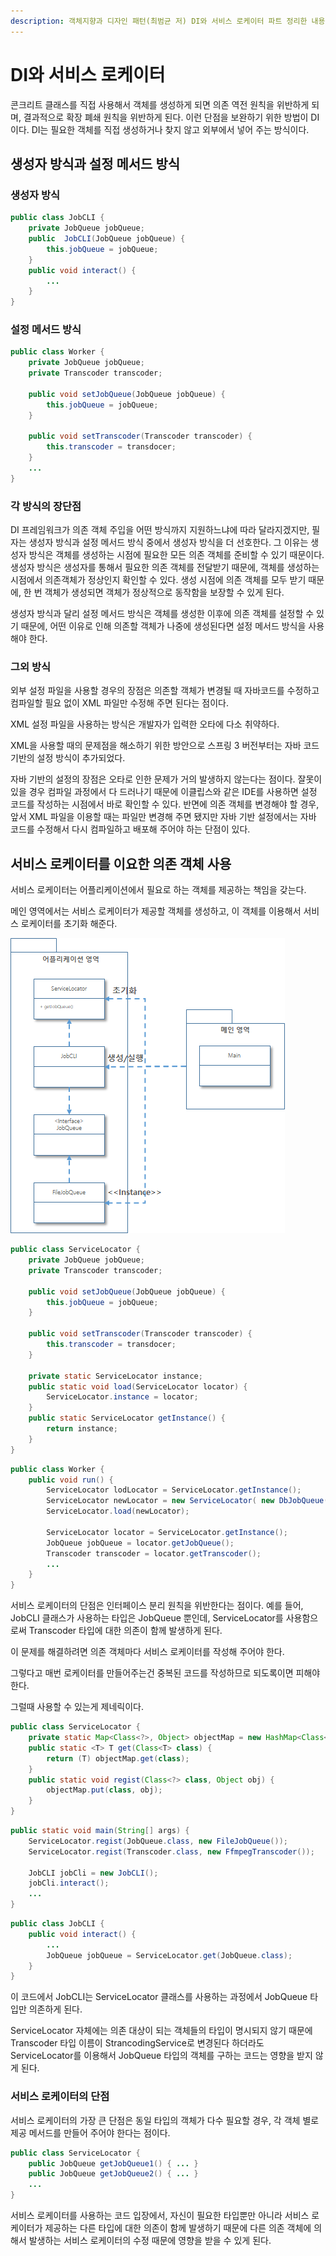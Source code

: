 ```yaml
---
description: 객체지향과 디자인 패턴(최범균 저) DI와 서비스 로케이터 파트 정리한 내용입니다.
---
```


# DI와 서비스 로케이터

콘크리트 클래스를 직접 사용해서 객체를 생성하게 되면 의존 역전 원칙을 위반하게 되며, 결과적으로 확장 폐쇄 원칙을 위반하게 된다. 이런 단점을 보완하기 위한 방법이 DI이다. DI는 필요한 객체를 직접 생성하거나 찾지 않고 외부에서 넣어 주는 방식이다.

## 생성자 방식과 설정 메서드 방식

### 생성자 방식

```java
public class JobCLI {
	private JobQueue jobQueue;
	public  JobCLI(JobQueue jobQueue) {
		this.jobQueue = jobQueue;
	}
	public void interact() {
		...
	}
}
```

### 설정 메서드 방식

```java
public class Worker {
	private JobQueue jobQueue;
	private Transcoder transcoder;

	public void setJobQueue(JobQueue jobQueue) {
		this.jobQueue = jobQueue;
	}

	public void setTranscoder(Transcoder transcoder) { 
		this.transcoder = transdocer;
	}
	...
}
```

### 각 방식의 장단점

DI 프레임워크가 의존 객체 주입을 어떤 방식까지 지원하느냐에 따라 달라지겠지만, 필자는 생성자 방식과 설정 메서드 방식 중에서 생성자 방식을 더 선호한다. 그 이유는 생성자 방식은 객체를 생성하는 시점에 필요한 모든 의존 객체를 준비할 수 있기 때문이다. 생성자 방식은 생성자를 통해서 필요한 의존 객체를 전달받기 때문에, 객체를 생성하는 시점에서 의존객체가 정상인지 확인할 수 있다. 생성 시점에 의존 객체를 모두 받기 때문에, 한 번 객체가 생성되면 객체가 정상적으로 동작함을 보장할 수 있게 된다.

생성자 방식과 달리 설정 메서드 방식은 객체를 생성한 이후에 의존 객체를 설정할 수 있기 때문에, 어떤 이유로 인해 의존할 객체가 나중에 생성된다면 설정 메서드 방식을 사용해야 한다.

### 그외 방식

외부 설정 파일을 사용할 경우의 장점은 의존할 객체가 변경될 때 자바코드를 수정하고 컴파일할 필요 없이 XML 파일만 수정해 주면 된다는 점이다.

XML 설정 파일을 사용하는 방식은 개발자가 입력한 오타에 다소 취약하다.

XML을 사용할 때의 문제점을 해소하기 위한 방안으로 스프링 3 버전부터는 자바 코드 기반의 설정 방식이 추가되었다.

자바 기반의 설정의 장점은 오타로 인한 문제가 거의 발생하지 않는다는 점이다. 잘못이 있을 경우 컴파일 과정에서 다 드러나기 때문에 이클립스와 같은 IDE를 사용하면 설정 코드를 작성하는 시점에서 바로 확인할 수 있다. 반면에 의존 객체를 변경해야 할 경우, 앞서 XML 파일을 이용할 때는 파일만 변경해 주면 됐지만 자바 기반 설정에서는 자바 코드를 수정해서 다시 컴파일하고 배포해 주어야 하는 단점이 있다.

## 서비스 로케이터를 이요한 의존 객체 사용

서비스 로케이터는 어플리케이션에서 필요로 하는 객체를 제공하는 책임을 갖는다.

메인 영역에서는 서비스 로케이터가 제공할 객체를 생성하고, 이 객체를 이용해서 서비스 로케이터를 초기화 해준다.

![](<../../.gitbook/assets/image (91).png>)

```java
public class ServiceLocator {
	private JobQueue jobQueue;
	private Transcoder transcoder;

	public void setJobQueue(JobQueue jobQueue) {
		this.jobQueue = jobQueue;
	}

	public void setTranscoder(Transcoder transcoder) { 
		this.transcoder = transdocer;
	}
	
	private static ServiceLocator instance;
	public static void load(ServiceLocator locator) {
		ServiceLocator.instance = locator;
	}
	public static ServiceLocator getInstance() {
		return instance;
	}
}
```

```java
public class Worker {
	public void run() {
		ServiceLocator lodLocator = ServiceLocator.getInstance();
		ServiceLocator newLocator = new ServiceLocator( new DbJobQueue(), oldLocator.getTranscoder());
		ServiceLocator.load(newLocator);

		ServiceLocator locator = ServiceLocator.getInstance();
		JobQueue jobQueue = locator.getJobQueue();
		Transcoder transcoder = locator.getTranscoder();
		...
	}
}
```

서비스 로케이터의 단점은 인터페이스 분리 원칙을 위반한다는 점이다. 예를 들어, JobCLI 클래스가 사용하는 타입은 JobQueue 뿐인데, ServiceLocator를 사용함으로써 Transcoder 타입에 대한 의존이 함께 발생하게 된다.

이 문제를 해결하려면 의존 객체마다 서비스 로케이터를 작성해 주어야 한다.

그렇다고 매번 로케이터를 만들어주는건 중복된 코드를 작성하므로 되도록이면 피해야 한다.

그럴때 사용할 수 있는게 제네릭이다.

```java
public class ServiceLocator {
	private static Map<Class<?>, Object> objectMap = new HashMap<Class<?>, Object>();
	public static <T> T get(Class<T> class) {
		return (T) objectMap.get(class);
	}
	public static void regist(Class<?> class, Object obj) {
		objectMap.put(class, obj);
	}
}
```

```java
public static void main(String[] args) {
	ServiceLocator.regist(JobQueue.class, new FileJobQueue());
	ServiceLocator.regist(Transcoder.class, new FfmpegTranscoder());

	JobCLI jobCli = new JobCLI();
	jobCli.interact();
	...
}
```

```java
public class JobCLI {
	public void interact() {
		...
		JobQueue jobQueue = ServiceLocator.get(JobQueue.class);
	}
}
```

이 코드에서 JobCLI는 ServiceLocator 클래스를 사용하는 과정에서 JobQueue 타입만 의존하게 된다.

ServiceLocator 자체에는 의존 대상이 되는 객체들의 타입이 명시되지 않기 때문에 Transcoder 타입 이름이 StrancodingService로 변경된다 하더라도 ServiceLocator를 이용해서 JobQueue 타입의 객체를 구하는 코드는 영향을 받지 않게 된다.

### 서비스 로케이터의 단점

서비스 로케이터의 가장 큰 단점은 동일 타입의 객체가 다수 필요할 경우, 각 객체 별로 제공 메서드를 만들어 주어야 한다는 점이다.

```java
public class ServiceLocator {
	public JobQueue getJobQueue1() { ... }
	public JobQueue getJobQueue2() { ... }
	...
}
```

서비스 로케이터를 사용하는 코드 입장에서, 자신이 필요한 타입뿐만 아니라 서비스 로케이터가 제공하는 다른 타입에 대한 의존이 함께 발생하기 때문에 다른 의존 객체에 의해서 발생하는 서비스 로케이터의 수정 때문에 영향을 받을 수 있게 된다.
